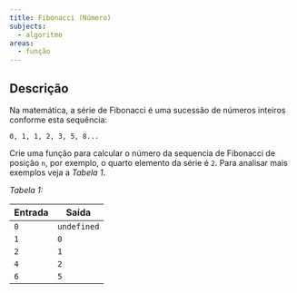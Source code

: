 ```yaml
---
title: Fibonacci (Número)
subjects:
  - algoritmo
areas:
  - função
---
```


## Descrição

Na matemática, a série de Fibonacci é uma sucessão de números inteiros conforme esta sequência:

```
0, 1, 1, 2, 3, 5, 8...
```

Crie uma função para calcular o número da sequencia de Fibonacci de posição `n`, por exemplo, o quarto elemento da série é `2`. Para analisar mais exemplos veja a _Tabela 1_.

_Tabela 1:_

| Entrada | Saída       |
| ------- | ----------- |
| `0`     | `undefined` |
| `1`     | `0`         |
| `2`     | `1`         |
| `4`     | `2`         |
| `6`     | `5`         |
